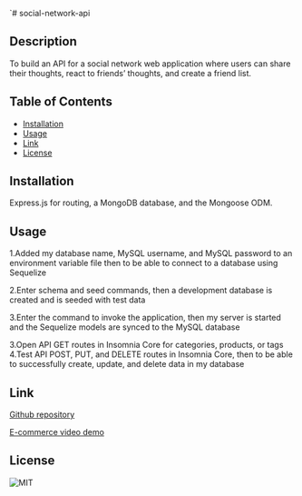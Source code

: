 `# social-network-api
## Description
To build an API for a social network web application where users can share their thoughts, react to friends’ thoughts, and create a friend list. 

## Table of Contents
* [Installation](#installation)
* [Usage](#usage)
* [Link](#link)
* [License](#license)

## Installation
Express.js for routing, a MongoDB database, and the Mongoose ODM.

## Usage
1.Added my database name, MySQL username, and MySQL password to an environment variable file then to be able to connect to a database using Sequelize

2.Enter schema and seed commands, then a development database is created and is seeded with test data

3.Enter the command to invoke the application, then my server is started and the Sequelize models are synced to the MySQL database

3.Open API GET routes in Insomnia Core for categories, products, or tags
<img alt src="./assets/categories.png" />
<img alt src="./assets/products.png" />
<img alt src="./assets/tags.png" />
4.Test API POST, PUT, and DELETE routes in Insomnia Core, then to be able to successfully create, update, and delete data in my database


## Link
[Github repository](https://github.com/Shok1to/social-network-api)

[E-commerce video demo]()

## License
![MIT](https://img.shields.io/badge/license-MIT-lightgrey.png)

